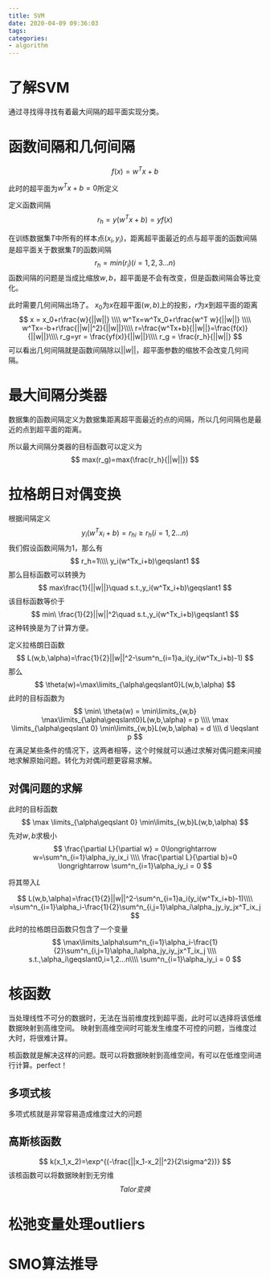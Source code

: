 ```yaml
---
title: SVM
date: 2020-04-09 09:36:03
tags:
categories: 
- algorithm
---
```

# 了解SVM
通过寻找得寻找有着最大间隔的超平面实现分类。

# 函数间隔和几何间隔
$$
f(x)=w^Tx+b
$$
<!--more-->
此时的超平面为$w^Tx+b=0$所定义

定义函数间隔
$$
r_h=y(w^Tx+b)=yf(x)
$$

在训练数据集$T$中所有的样本点$(x_i,y_i)$，距离超平面最近的点与超平面的函数间隔是超平面关于数据集$T$的函数间隔
$$
r_h=min(r_i) (i=1,2,3...n)
$$
函数间隔的问题是当成比缩放$w,b$，超平面是不会有改变，但是函数间隔会等比变化。

此时需要几何间隔出场了。
$x_0$为$x$在超平面$(w,b)$上的投影，$r$为$x$到超平面的距离
$$
x = x_0+r\frac{w}{||w||} \\\\
w^Tx=w^Tx_0+r\frac{w^T w}{||w||} \\\\
w^Tx=-b+r\frac{||w||^2}{||w||}\\\\
r=\frac{w^Tx+b}{||w||}=\frac{f(x)}{||w||}\\\\
r_g=yr = \frac{yf(x)}{||w||}\\\\
r_g = \frac{r_h}{||w||}
$$
可以看出几何间隔就是函数间隔除以$||w||$，超平面参数的缩放不会改变几何间隔。

# 最大间隔分类器
数据集的函数间隔定义为数据集距离超平面最近的点的间隔，所以几何间隔也是最近的点到超平面的距离。

所以最大间隔分类器的目标函数可以定义为
$$
max(r_g)=max(\frac{r_h}{||w||})
$$
# 拉格朗日对偶变换
根据间隔定义
$$
y_i(w^Tx_i+b)=r_{hi}\geqslant r_h (i = 1,2...n)
$$
我们假设函数间隔为1，那么有
$$
r_h=1\\\\
y_i(w^Tx_i+b)\geqslant1
$$
那么目标函数可以转换为
$$
max\frac{1}{||w||}\quad s.t.,y_i(w^Tx_i+b)\geqslant1
$$
该目标函数等价于
$$
min\ \frac{1}{2}||w||^2\quad s.t.,y_i(w^Tx_i+b)\geqslant1
$$
这种转换是为了计算方便。

定义拉格朗日函数
$$
L(w,b,\alpha)=\frac{1}{2}||w||^2-\sum^n_{i=1}a_i(y_i(w^Tx_i+b)-1)
$$
那么
$$
\theta(w)=\max\limits_{\alpha\geqslant0}L(w,b,\alpha)
$$
此时的目标函数为
$$
\min\ \theta(w) = \min\limits_{w,b} \max\limits_{\alpha\geqslant0}L(w,b,\alpha) = p \\\\
\max \limits_{\alpha\geqslant 0} \min\limits_{w,b}L(w,b,\alpha) = d \\\\
d \leqslant p
$$
在满足某些条件的情况下，这两者相等，这个时候就可以通过求解对偶问题来间接地求解原始问题。转化为对偶问题更容易求解。

## 对偶问题的求解
此时的目标函数
$$
\max \limits_{\alpha\geqslant 0} \min\limits_{w,b}L(w,b,\alpha)
$$
先对$w,b$求极小
$$
\frac{\partial L}{\partial w} = 0\longrightarrow w=\sum^n_{i=1}\alpha_iy_ix_i \\\\
\frac{\partial L}{\partial b}=0 \longrightarrow \sum^n_{i=1}\alpha_iy_i = 0
$$

将其带入$L$

$$
L(w,b,\alpha)=\frac{1}{2}||w||^2-\sum^n_{i=1}a_i(y_i(w^Tx_i+b)-1)\\\\
=\sum^n_{i=1}\alpha_i-\frac{1}{2}\sum^n_{i,j=1}\alpha_i\alpha_jy_iy_jx^T_ix_j
$$
此时的拉格朗日函数只包含了一个变量
$$
\max\limits_\alpha\sum^n_{i=1}\alpha_i-\frac{1}{2}\sum^n_{i,j=1}\alpha_i\alpha_jy_iy_jx^T_ix_j \\\\
s.t.,\alpha_i\geqslant0,i=1,2...n\\\\
\sum^n_{i=1}\alpha_iy_i = 0
$$

# 核函数
当处理线性不可分的数据时，无法在当前维度找到超平面，此时可以选择将该低维数据映射到高维空间。
映射到高维空间时可能发生维度不可控的问题，当维度过大时，将很难计算。

核函数就是解决这样的问题。既可以将数据映射到高维空间，有可以在低维空间进行计算。perfect！
## 多项式核
多项式核就是非常容易造成维度过大的问题
## 高斯核函数
$$
k(x_1,x_2)=\exp^{(-\frac{||x_1-x_2||^2}{2\sigma^2})}
$$
该核函数可以将数据映射到无穷维
$$
Talor变换
$$

# 松弛变量处理outliers

# SMO算法推导


